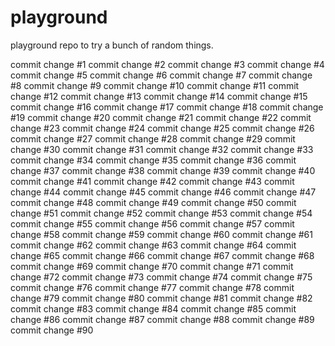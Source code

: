 # playground
playground repo to try a bunch of random things.

commit change #1
commit change #2
commit change #3
commit change #4
commit change #5
commit change #6
commit change #7
commit change #8
commit change #9
commit change #10
commit change #11
commit change #12
commit change #13
commit change #14
commit change #15
commit change #16
commit change #17
commit change #18
commit change #19
commit change #20
commit change #21
commit change #22
commit change #23
commit change #24
commit change #25
commit change #26
commit change #27
commit change #28
commit change #29
commit change #30
commit change #31
commit change #32
commit change #33
commit change #34
commit change #35
commit change #36
commit change #37
commit change #38
commit change #39
commit change #40
commit change #41
commit change #42
commit change #43
commit change #44
commit change #45
commit change #46
commit change #47
commit change #48
commit change #49
commit change #50
commit change #51
commit change #52
commit change #53
commit change #54
commit change #55
commit change #56
commit change #57
commit change #58
commit change #59
commit change #60
commit change #61
commit change #62
commit change #63
commit change #64
commit change #65
commit change #66
commit change #67
commit change #68
commit change #69
commit change #70
commit change #71
commit change #72
commit change #73
commit change #74
commit change #75
commit change #76
commit change #77
commit change #78
commit change #79
commit change #80
commit change #81
commit change #82
commit change #83
commit change #84
commit change #85
commit change #86
commit change #87
commit change #88
commit change #89
commit change #90
